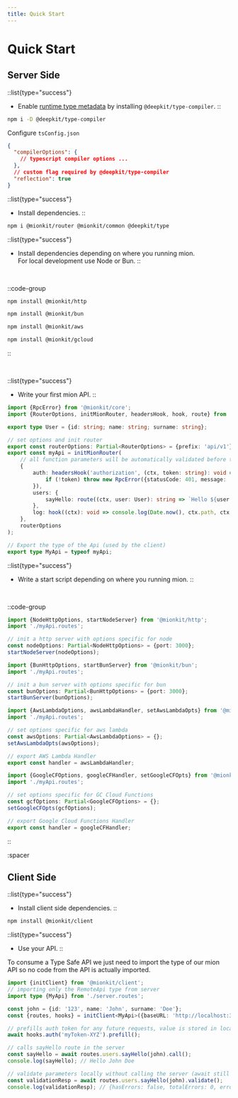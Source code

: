 ```yaml
---
title: Quick Start
---
```


# Quick Start

## Server Side


::list{type="success"}
- Enable [runtime type metadata](../1.introduction/1.about-mion.md#automatic-serialization-validation) by installing `@deepkit/type-compiler`.
::

```bash
npm i -D @deepkit/type-compiler
```

Configure `tsConfig.json`

```json [tsConfig.json]
{
  "compilerOptions": {
    // typescript compiler options ...
  },
  // custom flag required by @deepkit/type-compiler
  "reflection": true
}
```


::list{type="success"}
- Install dependencies.
::

```bash
npm i @mionkit/router @mionkit/common @deepkit/type
```

::list{type="success"}
- Install dependencies depending on where you running mion.<br>For local development use Node or Bun.
::

<br>

::code-group
```bash [Node]
npm install @mionkit/http
```

```bash [Bun]
npm install @mionkit/bun
```

```bash [AWS Lambda]
npm install @mionkit/aws
```

```bash [Google Cloud Functions]
npm install @mionkit/gcloud
```
::

<br>

::list{type="success"}
- Write your first mion API.
::


<!-- embedme ../../../packages/quick-start/src/myApi.routes.ts -->
```ts [myApi.routes.ts]
import {RpcError} from '@mionkit/core';
import {RouterOptions, initMionRouter, headersHook, hook, route} from '@mionkit/router';

export type User = {id: string; name: string; surname: string};

// set options and init router
export const routerOptions: Partial<RouterOptions> = {prefix: 'api/v1'};
export const myApi = initMionRouter(
    // all function parameters will be automatically validated before the function is called
    {
        auth: headersHook('authorization', (ctx, token: string): void => {
            if (!token) throw new RpcError({statusCode: 401, message: 'Not Authorized'});
        }),
        users: {
            sayHello: route((ctx, user: User): string => `Hello ${user.name} ${user.surname}`),
        },
        log: hook((ctx): void => console.log(Date.now(), ctx.path, ctx.response.statusCode), {runOnError: true}),
    },
    routerOptions
);

// Export the type of the Api (used by the client)
export type MyApi = typeof myApi;

```

::list{type="success"}
- Write a start script depending on where you running mion.
::

<br>

::code-group


<!-- embedme ../../../packages/quick-start/src/serve-node.ts -->
```ts [Node]
import {NodeHttpOptions, startNodeServer} from '@mionkit/http';
import './myApi.routes';

// init a http server with options specific for node
const nodeOptions: Partial<NodeHttpOptions> = {port: 3000};
startNodeServer(nodeOptions);

```

<!-- embedme ../../../packages/quick-start/src/serve-bun.ts -->
```ts [Bun]
import {BunHttpOptions, startBunServer} from '@mionkit/bun';
import './myApi.routes';

// init a bun server with options specific for bun
const bunOptions: Partial<BunHttpOptions> = {port: 3000};
startBunServer(bunOptions);

```

<!-- embedme ../../../packages/quick-start/src/serve-aws-lambda.ts -->
```ts [AWS Lambda]
import {AwsLambdaOptions, awsLambdaHandler, setAwsLambdaOpts} from '@mionkit/aws';
import './myApi.routes';

// set options specific for aws lambda
const awsOptions: Partial<AwsLambdaOptions> = {};
setAwsLambdaOpts(awsOptions);

// export AWS Lambda Handler
export const handler = awsLambdaHandler;

```

<!-- embedme ../../../packages/quick-start/src/serve-google-cf.ts -->
```ts [Google Cloud Functions]
import {GoogleCFOptions, googleCFHandler, setGoogleCFOpts} from '@mionkit/gcloud';
import './myApi.routes';

// set options specific for GC Cloud Functions
const gcfOptions: Partial<GoogleCFOptions> = {};
setGoogleCFOpts(gcfOptions);

// export Google Cloud Functions Handler
export const handler = googleCFHandler;

```
::


:spacer

## Client Side


::list{type="success"}
- Install client side dependencies.
::


```bash
npm install @mionkit/client
```

::list{type="success"}
- Use your API.
::

To consume a Type Safe API we just need to import the type of our mion API so no code from the API is actually imported.

<!-- embedme ../../../packages/client/examples/client.ts -->

```ts
import {initClient} from '@mionkit/client';
// importing only the RemoteApi type from server
import type {MyApi} from './server.routes';

const john = {id: '123', name: 'John', surname: 'Doe'};
const {routes, hooks} = initClient<MyApi>({baseURL: 'http://localhost:3000'});

// prefills auth token for any future requests, value is stored in localStorage by default
await hooks.auth('myToken-XYZ').prefill();

// calls sayHello route in the server
const sayHello = await routes.users.sayHello(john).call();
console.log(sayHello); // Hello John Doe

// validate parameters locally without calling the server (await still required as validate is async)
const validationResp = await routes.users.sayHello(john).validate();
console.log(validationResp); // {hasErrors: false, totalErrors: 0, errors: []}

```
